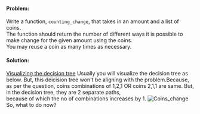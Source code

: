 #### Problem:
Write a function, `counting_change`, that takes in an amount and a list of coins.</br>
The function should return the number of different ways it is possible to make change for the given amount using the coins.</br>
You may reuse a coin as many times as necessary.
#### Solution:
<ins>Visualizing the decision tree</ins>
Usually you will visualize the decision tree as below. But, this deicision tree won't be aligning with the problem.Because,</br>
as per the question, coins combinations of 1,2,1 OR coins 2,1,1 are same. But, in the decision tree, they are 2 separate paths,</br>
because of which the no of combinations increases by 1. 
![Coins_change](https://github.com/user-attachments/assets/0a595889-9d95-419c-8bfa-02aa2f4de6e2)
So, what to do now?








